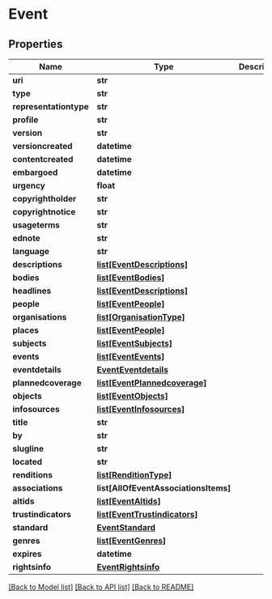 # Event

## Properties
Name | Type | Description | Notes
------------ | ------------- | ------------- | -------------
**uri** | **str** |  | 
**type** | **str** |  | [optional] 
**representationtype** | **str** |  | [optional] 
**profile** | **str** |  | [optional] 
**version** | **str** |  | [optional] 
**versioncreated** | **datetime** |  | [optional] 
**contentcreated** | **datetime** |  | [optional] 
**embargoed** | **datetime** |  | [optional] 
**urgency** | **float** |  | [optional] 
**copyrightholder** | **str** |  | [optional] 
**copyrightnotice** | **str** |  | [optional] 
**usageterms** | **str** |  | [optional] 
**ednote** | **str** |  | [optional] 
**language** | **str** |  | [optional] 
**descriptions** | [**list[EventDescriptions]**](EventDescriptions.md) |  | [optional] 
**bodies** | [**list[EventBodies]**](EventBodies.md) |  | [optional] 
**headlines** | [**list[EventDescriptions]**](EventDescriptions.md) |  | [optional] 
**people** | [**list[EventPeople]**](EventPeople.md) |  | [optional] 
**organisations** | [**list[OrganisationType]**](OrganisationType.md) |  | [optional] 
**places** | [**list[EventPeople]**](EventPeople.md) |  | [optional] 
**subjects** | [**list[EventSubjects]**](EventSubjects.md) |  | [optional] 
**events** | [**list[EventEvents]**](EventEvents.md) |  | [optional] 
**eventdetails** | [**EventEventdetails**](EventEventdetails.md) |  | 
**plannedcoverage** | [**list[EventPlannedcoverage]**](EventPlannedcoverage.md) |  | [optional] 
**objects** | [**list[EventObjects]**](EventObjects.md) |  | [optional] 
**infosources** | [**list[EventInfosources]**](EventInfosources.md) |  | [optional] 
**title** | **str** |  | [optional] 
**by** | **str** |  | [optional] 
**slugline** | **str** |  | [optional] 
**located** | **str** |  | [optional] 
**renditions** | [**list[RenditionType]**](RenditionType.md) |  | [optional] 
**associations** | **list[AllOfEventAssociationsItems]** |  | [optional] 
**altids** | [**list[EventAltids]**](EventAltids.md) |  | [optional] 
**trustindicators** | [**list[EventTrustindicators]**](EventTrustindicators.md) |  | [optional] 
**standard** | [**EventStandard**](EventStandard.md) |  | [optional] 
**genres** | [**list[EventGenres]**](EventGenres.md) |  | [optional] 
**expires** | **datetime** |  | [optional] 
**rightsinfo** | [**EventRightsinfo**](EventRightsinfo.md) |  | [optional] 

[[Back to Model list]](../README.md#documentation-for-models) [[Back to API list]](../README.md#documentation-for-api-endpoints) [[Back to README]](../README.md)

